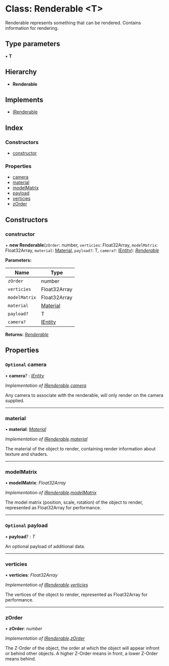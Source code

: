 
# Class: Renderable <**T**>

Renderable represents something that can be rendered.
Contains information for rendering.

## Type parameters

▪ **T**

## Hierarchy

* **Renderable**

## Implements

* [IRenderable](../interfaces/irenderable.md)

## Index

### Constructors

* [constructor](renderable.md#constructor)

### Properties

* [camera](renderable.md#optional-camera)
* [material](renderable.md#material)
* [modelMatrix](renderable.md#modelmatrix)
* [payload](renderable.md#optional-payload)
* [verticies](renderable.md#verticies)
* [zOrder](renderable.md#zorder)

## Constructors

###  constructor

\+ **new Renderable**(`zOrder`: number, `verticies`: Float32Array, `modelMatrix`: Float32Array, `material`: [Material](material.md), `payload?`: T, `camera?`: [IEntity](../interfaces/ientity.md)): *[Renderable](renderable.md)*

**Parameters:**

Name | Type |
------ | ------ |
`zOrder` | number |
`verticies` | Float32Array |
`modelMatrix` | Float32Array |
`material` | [Material](material.md) |
`payload?` | T |
`camera?` | [IEntity](../interfaces/ientity.md) |

**Returns:** *[Renderable](renderable.md)*

## Properties

### `Optional` camera

• **camera**? : *[IEntity](../interfaces/ientity.md)*

*Implementation of [IRenderable](../interfaces/irenderable.md).[camera](../interfaces/irenderable.md#optional-camera)*

Any camera to associate with the renderable, will only render on
the camera supplied.

___

###  material

• **material**: *[Material](material.md)*

*Implementation of [IRenderable](../interfaces/irenderable.md).[material](../interfaces/irenderable.md#material)*

The material of the object to render, containing render information
about texture and shaders.

___

###  modelMatrix

• **modelMatrix**: *Float32Array*

*Implementation of [IRenderable](../interfaces/irenderable.md).[modelMatrix](../interfaces/irenderable.md#modelmatrix)*

The model matrix (position, scale, rotation) of the object to render,
represented as Float32Array for performance.

___

### `Optional` payload

• **payload**? : *T*

An optional payload of additional data.

___

###  verticies

• **verticies**: *Float32Array*

*Implementation of [IRenderable](../interfaces/irenderable.md).[verticies](../interfaces/irenderable.md#verticies)*

The vertices of the object to render,
represented as Float32Array for performance.

___

###  zOrder

• **zOrder**: *number*

*Implementation of [IRenderable](../interfaces/irenderable.md).[zOrder](../interfaces/irenderable.md#zorder)*

The Z-Order of the object, the order at which the object will appear
infront or behind other objects. A higher Z-Order means in front, a
lower Z-Order means behind.

